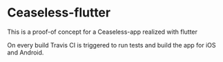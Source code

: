 # Ceaseless-flutter

This is a proof-of concept for a Ceaseless-app realized with flutter

On every build Travis CI is triggered to run tests and build the app for iOS and Android.
